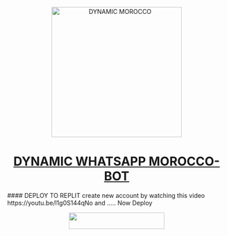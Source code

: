 <p align="center">  
  <a href="https://youtube.com/@noureddineouafy2">
      <img alt="DYNAMIC MOROCCO" height="300" src="https://telegra.ph/file/ce4ca70bc9664db71bcf1.jpg">
    <h1 align="center">DYNAMIC WHATSAPP MOROCCO-BOT</h1>
  </a>
#### DEPLOY TO REPLIT
  create new account by watching this video
  https://youtu.be/l1g0S144qNo
  and .....
Now Deploy
    <br>
<p align="center"><a href="https://repl.it/github/noureddineouafy/dynamic-web-morocco"> <img src="https://img.shields.io/badge/replit%20Deploy-blue?style=for-the-badge&logo=replit" width="220" height="38.45"/></a></p>
